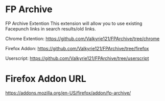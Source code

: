 # FP Archive 
FP Archive Extention
This extension will allow you to use existing Facepunch links in search results/old links.

Chrome Extention: 
https://github.com/Valkyrie121/FPArchive/tree/chrome

Firefox Addon: 
https://github.com/Valkyrie121/FPArchive/tree/firefox

Userscript: 
https://github.com/Valkyrie121/FPArchive/tree/userscript


# Firefox Addon URL
https://addons.mozilla.org/en-US/firefox/addon/fp-archive/
